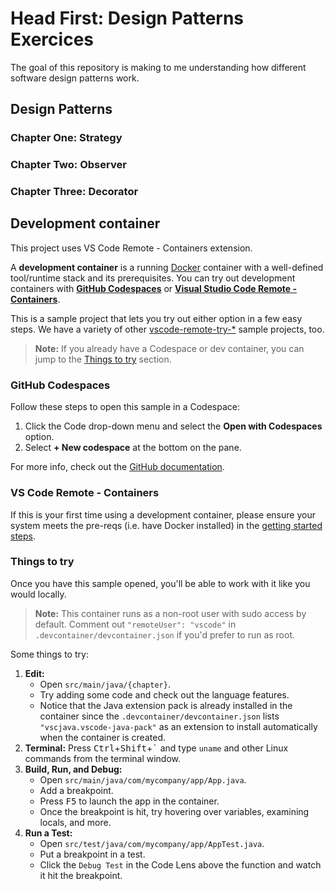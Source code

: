 # Head First: Design Patterns Exercices
The goal of this repository is making to me understanding how different software design patterns work.


## Design Patterns
### Chapter One: Strategy
### Chapter Two: Observer
### Chapter Three: Decorator
## Development container
This project uses VS Code Remote - Containers extension.

A **development container** is a running [Docker](https://www.docker.com) container with a well-defined tool/runtime stack and its prerequisites. You can try out development containers with **[GitHub Codespaces](https://github.com/features/codespaces)** or **[Visual Studio Code Remote - Containers](https://aka.ms/vscode-remote/containers)**.

This is a sample project that lets you try out either option in a few easy steps. We have a variety of other [vscode-remote-try-*](https://github.com/search?q=org%3Amicrosoft+vscode-remote-try-&type=Repositories) sample projects, too.

> **Note:** If you already have a Codespace or dev container, you can jump to the [Things to try](#things-to-try) section.

### GitHub Codespaces
Follow these steps to open this sample in a Codespace:
1. Click the Code drop-down menu and select the **Open with Codespaces** option.
1. Select **+ New codespace** at the bottom on the pane.

For more info, check out the [GitHub documentation](https://docs.github.com/en/free-pro-team@latest/github/developing-online-with-codespaces/creating-a-codespace#creating-a-codespace).

### VS Code Remote - Containers
If this is your first time using a development container, please ensure your system meets the pre-reqs (i.e. have Docker installed) in the [getting started steps](https://aka.ms/vscode-remote/containers/getting-started).



### Things to try

Once you have this sample opened, you'll be able to work with it like you would locally.

> **Note:** This container runs as a non-root user with sudo access by default. Comment out `"remoteUser": "vscode"` in `.devcontainer/devcontainer.json` if you'd prefer to run as root.

Some things to try:

1. **Edit:**
   - Open `src/main/java/{chapter}`.
   - Try adding some code and check out the language features.
   - Notice that the Java extension pack is already installed in the container since the `.devcontainer/devcontainer.json` lists `"vscjava.vscode-java-pack"` as an extension to install automatically when the container is created.
2. **Terminal:** Press <kbd>Ctrl</kbd>+<kbd>Shift</kbd>+<kbd>\`</kbd> and type `uname` and other Linux commands from the terminal window.
3. **Build, Run, and Debug:**
   - Open `src/main/java/com/mycompany/app/App.java`.
   - Add a breakpoint.
   - Press <kbd>F5</kbd> to launch the app in the container.
   - Once the breakpoint is hit, try hovering over variables, examining locals, and more.
4. **Run a Test:**
   - Open `src/test/java/com/mycompany/app/AppTest.java`.
   - Put a breakpoint in a test.
   - Click the `Debug Test` in the Code Lens above the function and watch it hit the breakpoint.
  
